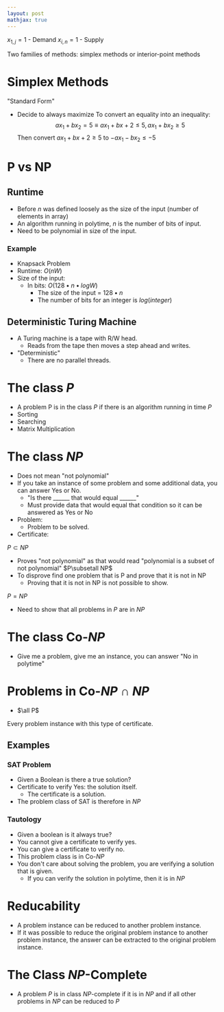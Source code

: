 ```yaml
---
layout: post
mathjax: true
---
```


$x_{1,j}=1$ - Demand
$x_{i,n}=1$ - Supply

Two families of methods: simplex methods or interior-point methods
# Simplex Methods
"Standard Form"
* Decide to always maximize
To convert an equality into an inequality:
$$ax_1+bx_2=5\equiv {ax_1+bx+2\le 5, ax_1+bx_2\ge 5}$$
Then convert $ax_1+bx+2\ge 5$ to $-ax_1-bx_2\le -5$

# P vs NP
## Runtime
* Before $n$ was defined loosely as the size of the input (number of elements in array)
* An algorithm running in polytime, $n$ is the number of bits of input.
* Need to be polynomial in size of the input.

### Example
* Knapsack Problem
* Runtime: $O(nW)$
* Size of the input:
	* In bits: $O(128\bullet n\bullet logW)$
		* The size of the input = $128\bullet n$
		* The number of bits for an integer is $log(integer)$

## Deterministic Turing Machine
* A Turing machine is a tape with R/W head.
	* Reads from the tape then moves a step ahead and writes.
* "Deterministic"
	* There are no parallel threads.

# The class $P$
* A problem P is in the class $P$ if there is an algorithm running in time $P$
* Sorting
* Searching
* Matrix Multiplication

# The class $NP$
* Does not mean "not polynomial"
* If you take an instance of some problem and some additional data, you can answer Yes or No.
	* "Is there ______ that would equal ______"
	* Must provide data that would equal that condition so it can be answered as Yes or No
* Problem:
	* Problem to be solved.
* Certificate:

$P\subset NP$
* Proves "not polynomial" as that would read "polynomial is a subset of not polynomial"
$P\subsetall NP$
* To disprove find one problem that is P and prove that it is not in NP
	* Proving that it is not in NP is not possible to show.

$P=NP$
* Need to show that all problems in $P$ are in $NP$

# The class Co-$NP$
* Give me a problem, give me an instance, you can answer "No in polytime"

# Problems in Co-$NP\cap NP$
* $\all P$

Every problem instance with this type of certificate.
## Examples
### SAT Problem
* Given a Boolean is there a true solution?
* Certificate to verify Yes: the solution itself.
	* The certificate is a solution.
* The problem class of SAT is therefore in $NP$

### Tautology
* Given a boolean is it always true?
* You cannot give a certificate to verify yes.
* You can give a certificate to verify no.
* This problem class is in Co-$NP$
* You don't care about solving the problem, you are verifying a solution that is given.
	* If you can verify the solution in polytime, then it is in $NP$

# Reducability
* A problem instance can be reduced to another problem instance.
* If it was possible to reduce the original problem instance to another problem instance, the answer can be extracted to the original problem instance.

# The Class $NP$-Complete
* A problem $P$ is in class $NP$-complete if it is in $NP$ and if all other problems in $NP$ can be reduced to $P$

